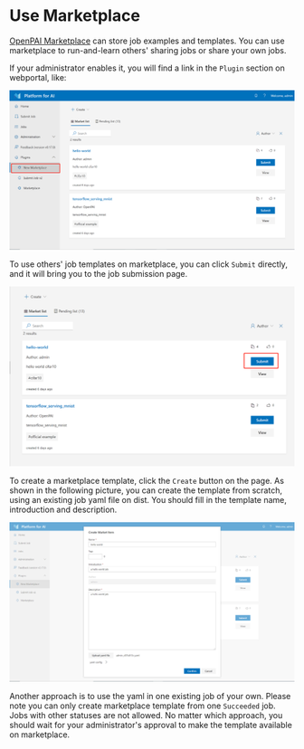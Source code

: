 # Use Marketplace

[OpenPAI Marketplace](https://github.com/microsoft/openpaimarketplace) can store job examples and templates. You can use marketplace to run-and-learn others' sharing jobs or share your own jobs.

If your administrator enables it, you will find a link in the `Plugin` section on webportal, like:

<img src="./images/marketplace-plugin.png" />

To use others' job templates on marketplace, you can click `Submit` directly, and it will bring you to the job submission page.

<img src="./images/marketplace-submit.png" />

To create a marketplace template, click the `Create` button on the page. As shown in the following picture, you can create the template from scratch, using an existing job yaml file on dist. You should fill in the template name, introduction and description.

<img src="./images/marketplace-create-new.png" />

Another approach is to use the yaml in one existing job of your own. Please note you can only create marketplace template from one `Succeeded` job. Jobs with other statuses are not allowed. No matter which approach, you should wait for your administrator's approval to make the template available on marketplace.

